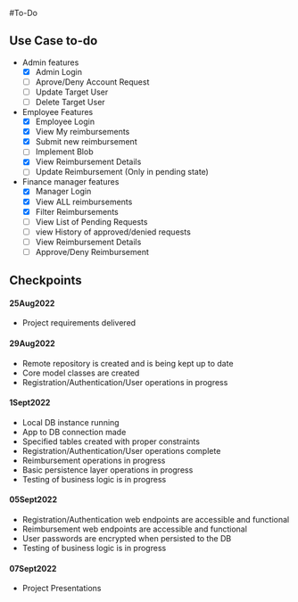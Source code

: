 #To-Do
## Use Case to-do
 - Admin features
   - [x] Admin Login
   - [ ] Aprove/Deny Account Request
   - [ ] Update Target User
   - [ ] Delete Target User
 - Employee Features
   - [x] Employee Login
   - [x] View My reimbursements
   - [x] Submit new reimbursement
   - [ ] Implement Blob
   - [x] View Reimbursement Details
   - [ ] Update Reimbursement (Only in pending state)
 - Finance manager features
   - [x] Manager Login
   - [x] View ALL reimbursements
   - [x] Filter Reimbursements
   - [ ] View List of Pending Requests
   - [ ] view History of approved/denied requests 
   - [ ] View Reimbursement Details
   - [ ] Approve/Deny Reimbursement
   
## Checkpoints
#### 25Aug2022
- Project requirements delivered

#### 29Aug2022
- Remote repository is created and is being kept up to date
- Core model classes are created
- Registration/Authentication/User operations in progress

#### 1Sept2022
- Local DB instance running
- App to DB connection made
- Specified tables created with proper constraints
- Registration/Authentication/User operations complete
- Reimbursement operations in progress
- Basic persistence layer operations in progress
- Testing of business logic is in progress

#### 05Sept2022
- Registration/Authentication web endpoints are accessible and functional
- Reimbursement web endpoints are accessible and functional
- User passwords are encrypted when persisted to the DB
- Testing of business logic is in progress

#### 07Sept2022
- Project Presentations
